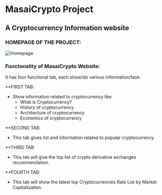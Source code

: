 # MasaiCrypto Project
## A Cryptocurrency Information website

### HOMEPAGE OF THE PROJECT:

![Homepage](https://github.com/vinaytest75/masai-project-3/blob/master/Cryptocurrency/Resources/homepage.jpg)

### Functonality of MasaiCrypto Website:
It has four functional tab, each show/do various information/task:

**FIRST TAB:
 
* Show information related to cryptocurrency like
  * What is Cryptocurrency?
  * History of cryptocurrency
  * Architecture of cryptocurrency
  * Economics of cryptocurrency
  
 **SECOND TAB:
 
 * This tab gives list and information related to popular cryptocurrency.
 
**THIRD TAB:

* This tab will give the top list of crypto derivative exchanges recommendation.

**FOURTH TAB:

* This tab will show the latest top Cryptocurrencies Rate List by Market Capitalization.
